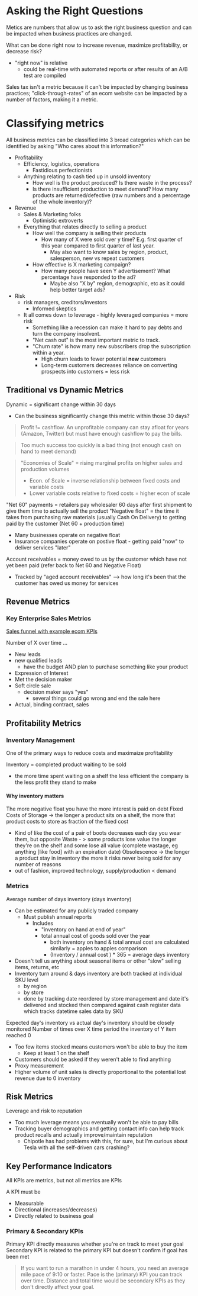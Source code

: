 # Asking the Right Questions

Metics are numbers that allow us to ask the right business question and can be impacted when business practices are changed.

What can be done right now to increase revenue, maximize profitability, or decrease risk?
- "right now" is relative
  - could be real-time with automated reports or after results of an A/B test are compiled

Sales tax isn't a metric because it can't be impacted by changing business practices; "click-through-rates" of an ecom website can be impacted by a number of factors, making it a metric.

# Classifying metrics

All business metrics can be classified into 3 broad categories which can be identified by asking "Who cares about this information?"
- Profitability
  - Efficiency, logistics, operations
    - Fastidious perfectionists
  - Anything relating to cash tied up in unsold inventory
    - How well is the product produced? Is there waste in the process?
    - Is there insufficient production to meet demand? How many products are returned/defective (raw numbers and a percentage of the whole inventory)?
- Revenue
  - Sales & Marketing folks
    - Optimistic extroverts
  - Everything that relates directly to selling a product
    - How well the company is selling their products
      - How many of X were sold over y time? E.g. first quarter of this year compared to first quarter of last year.
        - May also want to know sales by region, product, salesperson, new vs repeat customers
    - How effective is X marketing campaign?
      - How many people have seen Y advertisement? What percentage have responded to the ad?
        - Maybe also "X by" region, demographic, etc as it could help better target ads?
- Risk
  - risk managers, creditors/investors
    - Informed skeptics
  - It all comes down to leverage - highly leveraged companies = more risk
    - Something like a recession can make it hard to pay debts and turn the company insolvent.
    - "Net cash out" is the most important metric to track.
    - "Churn rate" is how many new subscribers drop the subscription within a year.
      - High churn leads to fewer potential **new** customers
      - Long-term customers decreases reliance on converting prospects into customers = less risk

## Traditional vs Dynamic Metrics

Dynamic = significant change within 30 days
- Can the business significantly change this metric within those 30 days?

> Profit != cashflow. An unprofitable company can stay afloat for years (Amazon, Twitter) but must have enough cashflow to pay the bills.

> Too much success too quickly is a bad thing (not enough cash on hand to meet demand)

> "Economies of Scale" = rising marginal profits on higher sales and production volumes
> - Econ. of Scale = inverse relationship between fixed costs and variable costs
>  - Lower variable costs relative to fixed costs = higher econ of scale

"Net 60" payments = retailers pay wholesaler 60 days after first shipment to give them time to actually sell the product
"Negative float" = the time it takes from purchasing raw materials (usually Cash On Delivery) to getting paid by the customer (Net 60 + production time)
- Many businesses operate on negative float
- Insurance companies operate on postive float - getting paid "now" to deliver services "later"

Account receivables = money owed to us by the customer which have not yet been paid (refer back to Net 60 and Negative Float)
- Tracked by "aged account receivables" --> how long it's been that the customer has owed us money for services

## Revenue Metrics

### Key Enterprise Sales Metrics

[Sales funnel with example ecom KPIs]()

Number of X over time ...
- New leads
- new qualified leads
  - have the budget AND plan to purchase something like your product
- Expression of Interest
- Met the decision maker
- Soft circle sale
  - decision maker says "yes"
    - several things could go wrong and end the sale here
- Actual, binding contract, sales

## Profitability Metrics

### Inventory Management

One of the primary ways to reduce costs and maximaize profitability

Inventory = completed product waiting to be sold
- the more time spent waiting on a shelf the less efficient the company is the less profit they stand to make

#### Why inventory matters

The more negative float you have the more interest is paid on debt
Fixed Costs of Storage -> the longer a product sits on a shelf, the more that product costs to store as fraction of the fixed cost
- Kind of like the cost of a pair of boots decreases each day you wear them, but opposite
Waste - > some products lose value the longer they're on the shelf and some lose all value (complete wastage, eg anything [like food] with an expiration date)
Obsolescence -> the longer a product stay in inventory the more it risks never being sold for any number of reasons
- out of fashion, improved technology, supply/production < demand

### Metrics

Average number of days inventory (days inventory)
- Can be estimated for any publicly traded company
  - Must publish annual reports
    - Includes 
      - "inventory on hand at end of year"
      - total annual cost of goods sold over the year
        - both inventory on hand & total annual cost are calculated similarly = apples to apples comparison
        - (Inventory / annual cost ) * 365 = average days inventory
- Doesn't tell us anything about seasonal items or other "slow" selling items, returns, etc
- Inventory turn around & days inventory are both tracked at individual SKU level
  - by region
  - by store
  - done by tracking date reordered by store management and date it's delivered and stocked then compared against cash register data which tracks datetime sales data by SKU

Expected day's inventory vs actual day's inventory should be closely monitored
Number of times over X time period the inventory of Y item reached 0
- Too few items stocked means customers won't be able to buy the item
  - Keep at least 1 on the shelf
- Customers should be asked if they weren't able to find anything
- Proxy measurement
- Higher volume of unit sales is directly proportional to the potential lost revenue due to 0 inventory

## Risk Metrics

Leverage and risk to reputation
- Too much leverage means you eventually won't be able to pay bills
- Tracking buyer demographics and getting contact info can help track product recalls and actually improve/maintain reputation
  - Chipotle has had problems with this, for sure, but I'm curious about Tesla with all the self-driven cars crashing?

## Key Performance Indicators

All KPIs are metrics, but not all metrics are KPIs

A KPI must be
- Measurable
- Directional (increases/decreases)
- Directly related to business goal

### Primary & Secondary KPIs

Primary KPI directly measures whether you're on track to meet your goal
Secondary KPI is related to the primary KPI but doesn't confirm if goal has been met

> If you want to run a marathon in under 4 hours, you need an average mile pace of 9:10 or faster. Pace is the (primary) KPI you can track over time. Distance and total time would be secondary KPIs as they don't directly affect your goal.
